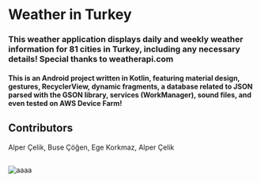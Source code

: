 # Weather in Turkey 

### This weather application displays daily and weekly weather information for 81 cities in Turkey, including any necessary details! Special thanks to weatherapi.com

#### This is an Android project written in Kotlin, featuring material design, gestures, RecyclerView, dynamic fragments, a database related to JSON parsed with the GSON library, services (WorkManager), sound files, and even tested on AWS Device Farm!

## Contributors
Alper Çelik, Buse Çöğen, Ege Korkmaz, Alper Çelik
##
![aaaa](https://github.com/kOOnzTe/Weather-in-Turkey-App/assets/53222156/3a968a26-e76e-4610-ac91-99139e73a4c4)

